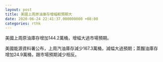 ```yaml
---
layout: post
title: 美國上周原油庫存增幅較預期大
date: 2020-06-24 22:41:37.000000000 +08:00
categories: rthk
---
```


美國上周原油庫存增加144.2萬桶，增幅大過市場預期。

美國能源資料署公布，上周汽油庫存減少167.3萬桶，減幅大過預期；蒸餾油庫存增加24.9萬桶，跟市場預期減少相反。
